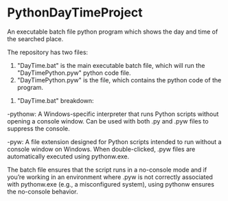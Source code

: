 # PythonDayTimeProject
An executable batch file python program which shows the day and time of the searched place.

The repository has two files:
1. "DayTime.bat" is the main executable batch file, which will run the "DayTimePython.pyw" python code file.
2. "DayTimePython.pyw" is the file, which contains the python code of the program.


1) "DayTime.bat" breakdown:

-pythonw: A Windows-specific interpreter that runs Python scripts without opening a console window.
Can be used with both .py and .pyw files to suppress the console.

-pyw: A file extension designed for Python scripts intended to run without a console window on Windows.
When double-clicked, .pyw files are automatically executed using pythonw.exe.

The batch file ensures that the script runs in a no-console mode and if you’re working in an environment where .pyw is not correctly associated with pythonw.exe (e.g., a misconfigured system), using pythonw ensures the no-console behavior.
